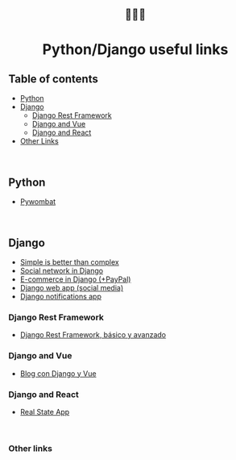 <br/>

<h2 align="center">🐍🌐🐍</h2>

<h1 align="center">
  <b>Python/Django</b> useful links
</h1>


## Table of contents

- [Python](#python)
- [Django](#django)
    - [Django Rest Framework](#django-rest-framework)
    - [Django and Vue](#django-and-vue)
    - [Django and React](#django-and-react)
- [Other Links](#other-links)


<p>&nbsp;</p>

## Python

* [Pywombat](https://pywombat.com/)



<p>&nbsp;</p>

## Django
* [Simple is better than complex](https://simpleisbetterthancomplex.com/)
* [Social network in Django](https://youtu.be/RF-A7lBUnmY)
* [E-commerce in Django (+PayPal)](https://youtu.be/AkB8F2mGlt0)
* [Django web app (social media)](https://youtu.be/UmljXZIypDc)
* [Django notifications app](https://youtu.be/ovZ-QSyRU5E)

### Django Rest Framework
* [Django Rest Framework, básico y avanzado](https://youtu.be/NkvvWMS220g)


### Django and Vue
* [Blog con Django y Vue](https://youtu.be/A12qkUvrzK4)

### Django and React
* [Real State App](https://youtu.be/cfyOMEO7Kgs)





<p>&nbsp;</p>

### Other links

